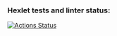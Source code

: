 ### Hexlet tests and linter status:
[![Actions Status](https://github.com/mxgdt/frontend-project-44/workflows/hexlet-check/badge.svg)](https://github.com/mxgdt/frontend-project-44/actions)